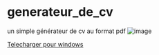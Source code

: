 # generateur_de_cv
un simple générateur de cv au format pdf
![image](https://github.com/RealBey/generateur_de_cv/assets/85953451/c54f96a7-402c-40df-af2a-6f81b8c3a394)

[Telecharger pour windows]([https://www.google.com](https://github.com/RealBey/generateur_de_cv/releases/download/cv-0.01/Generateur-CV.exe)https://github.com/RealBey/generateur_de_cv/releases/download/cv-0.01/Generateur-CV.exe)
